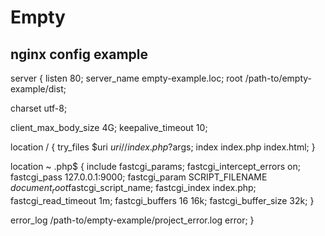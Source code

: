 # Empty 

## nginx config example

server {
  listen 80;
  server_name empty-example.loc;
  root /path-to/empty-example/dist;

  charset utf-8;

  client_max_body_size 4G;
  keepalive_timeout 10;

  location / {
    try_files $uri $uri/ /index.php?$args;
    index index.php index.html;
  }

  location ~ .php$ {
  include fastcgi_params;
  fastcgi_intercept_errors on;
  fastcgi_pass 127.0.0.1:9000;
  fastcgi_param SCRIPT_FILENAME $document_root$fastcgi_script_name;
  fastcgi_index index.php;
  fastcgi_read_timeout 1m;
  fastcgi_buffers 16 16k;
  fastcgi_buffer_size 32k;
  }

  error_log /path-to/empty-example/project_error.log error;
}
